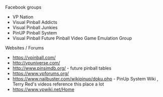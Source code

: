 Facebook groups 
* VP Nation
* Visual Pinball Addicts
* Visual Pinball Junkies
* PinUP Pinball System
* Visual Pinball Future Pinball Video Game Emulation Group


Websites / Forums
* https://vpinball.com/
* http://vpuniverse.com/
* http://www.pinsimdb.org/ - future pinball tables
* https://www.vpforums.org/
* https://www.nailbuster.com/wikipinup/doku.php - PinUp System Wiki , Terry Red's videos reference this place a lot
* https://www.vpwiki.net/Home